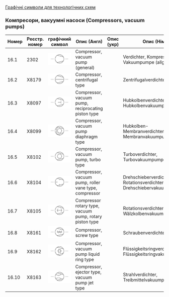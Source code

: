 [Графічні символи для технологічних схем](symbols.md)

### Компресори, вакуумні насоси (Compressors, vacuum pumps)

| Номер | Реєстр. номер | графічний символ                                             | Опис (Англ)                                             | Опис (укр) | Опис (Нім)                                                   |
| ----- | ------------- | ------------------------------------------------------------ | ------------------------------------------------------- | ---------- | ------------------------------------------------------------ |
| 16.1  | 2302          | ![Verdichter, Kompressor, Vakuumpumpe (allgemein)](media/Compressor_vacuum_pump_(general).png) | Compressor, vacuum pump (general)                       |            | Verdichter, Kompressor, Vakuumpumpe (allgemein)              |
| 16.2  | X8179         | ![Zentrifugalverdichter](media/Compressor_centrifugal_type.png) | Compressor, centrifugal type                            |            | Zentrifugalverdichter                                        |
| 16.3  | X8097         | ![Hubkolbenverdichter, Hubkolbenvakuumpumpe](media/Compressor_vacuum_pump_reciprocating_piston_type.png) | Compressor, vacuum pump, reciprocating piston type      |            | Hubkolbenverdichter, Hubkolbenvakuumpumpe                    |
| 16.4  | X8099         | ![Hubkolben-Membranverdichter, Membranvakuumpumpe](media/Compressor_vacuum_pump_diaphragm_type.png) | Compressor, vacuum pump diaphragm type                  |            | Hubkolben-Membranverdichter, Membranvakuumpumpe              |
| 16.5  | X8102         | ![Turboverdichter, Turbovakuumpumpe](media/Compressor_vacuum_pump_turbo_type.png) | Compressor, vacuum pump, turbo type                     |            | Turboverdichter, Turbovakuumpumpe                            |
| 16.6  | X8104         | ![Drehschieberverdichter, Rotationsverdichter, Drehschiebervakuumpumpe](media/Compressor_vacuum_pump_roller_vane_type.png) | Compressor, vacuum pump, roller vane type, compressor   |            | Drehschieberverdichter, Rotationsverdichter, Drehschiebervakuumpumpe |
| 16.7  | X8105         | ![Rotationsverdichter, Wälzkolbenvakuumpumpe](media/Compressor_rotary_type_vacuum_pump_rotary_piston_type.png) | Compressor rotary type, vacuum pump, rotary piston type |            | Rotationsverdichter, Wälzkolbenvakuumpumpe                   |
| 16.8  | X8161         | ![Schraubenverdichter](media/Compressor_screw_type.png)      | Compressor, screw type                                  |            | Schraubenverdichter                                          |
| 16.9  | X8162         | ![Flüssigkeitsringverdichter, Flüssigkeitsringvakuumpumpe](media/Compressor_vacuum_pump_liquid_ring_type.png) | Compressor, vacuum pump liquid ring type                |            | Flüssigkeitsringverdichter, Flüssigkeitsringvakuumpumpe      |
| 16.10 | X8163         | ![Strahlverdichter, Treibmittelvakuumpumpe](media/Compressor_ejector_type_vacuum_pump_jet.png) | Compressor, ejector type, vacuum pump jet type          |            | Strahlverdichter, Treibmittelvakuumpumpe                     |